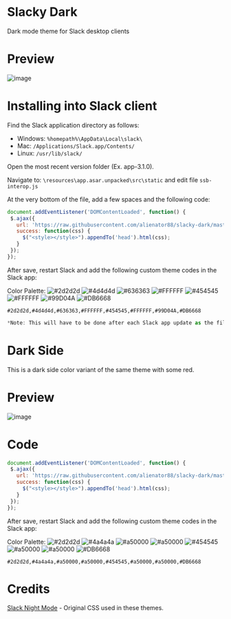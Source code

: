 # Slacky Dark
Dark mode theme for Slack desktop clients

# Preview
![image](https://user-images.githubusercontent.com/6263626/42593334-5e385dfc-8509-11e8-810c-3aef29d02e0c.jpg)

# Installing into Slack client
Find the Slack application directory as follows:
* Windows: `%homepath%\AppData\Local\slack\`
* Mac: `/Applications/Slack.app/Contents/`
* Linux: `/usr/lib/slack/`

Open the most recent version folder (Ex. app-3.1.0).

Navigate to: `\resources\app.asar.unpacked\src\static` and edit file `ssb-interop.js`

At the very bottom of the file, add a few spaces and the following code:

```javascript
document.addEventListener('DOMContentLoaded', function() {
 $.ajax({
   url: 'https://raw.githubusercontent.com/alienator88/slacky-dark/master/dark.css',
   success: function(css) {
     $("<style></style>").appendTo('head').html(css);
   }
 });
});
```
After save, restart Slack and add the following custom theme codes in the Slack app: 

Color Palette: 
![#2d2d2d](https://placehold.it/15/2d2d2d/000000?text=+)
![#4d4d4d](https://placehold.it/15/4d4d4d/000000?text=+)
![#636363](https://placehold.it/15/636363/000000?text=+)
![#FFFFFF](https://placehold.it/15/FFFFFF/000000?text=+)
![#454545](https://placehold.it/15/454545/000000?text=+)
![#FFFFFF](https://placehold.it/15/FFFFFF/000000?text=+)
![#99D04A](https://placehold.it/15/99D04A/000000?text=+)
![#DB6668](https://placehold.it/15/DB6668/000000?text=+)
```
#2d2d2d,#4d4d4d,#636363,#FFFFFF,#454545,#FFFFFF,#99D04A,#DB6668
```

```javascript
*Note: This will have to be done after each Slack app update as the file is overwritten.*
```


# Dark Side 
This is a dark side color variant of the same theme with some red.

# Preview
![image](https://user-images.githubusercontent.com/6263626/42593468-c4fff48c-8509-11e8-9c68-dee6d5b0766e.jpg)

# Code
```javascript
document.addEventListener('DOMContentLoaded', function() {
 $.ajax({
   url: 'https://raw.githubusercontent.com/alienator88/slacky-dark/master/darkside.css',
   success: function(css) {
     $("<style></style>").appendTo('head').html(css);
   }
 });
});
```

After save, restart Slack and add the following custom theme codes in the Slack app: 

Color Palette: 
![#2d2d2d](https://placehold.it/15/2d2d2d/000000?text=+)
![#4a4a4a](https://placehold.it/15/4a4a4a/000000?text=+)
![#a50000](https://placehold.it/15/a50000/000000?text=+)
![#a50000](https://placehold.it/15/a50000/000000?text=+)
![#454545](https://placehold.it/15/454545/000000?text=+)
![#a50000](https://placehold.it/15/a50000/000000?text=+)
![#a50000](https://placehold.it/15/a50000/000000?text=+)
![#DB6668](https://placehold.it/15/DB6668/000000?text=+)
```
#2d2d2d,#4a4a4a,#a50000,#a50000,#454545,#a50000,#a50000,#DB6668
```

# Credits

[Slack Night Mode](https://github.com/laCour/slack-night-mode) - Original CSS used in these themes.




